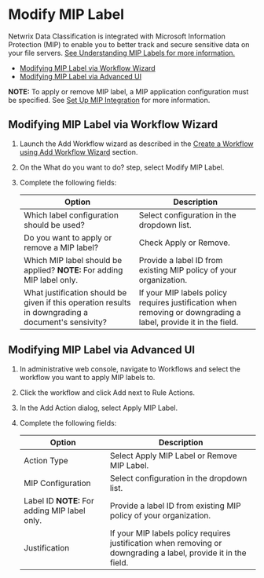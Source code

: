 # Modify MIP Label

Netwrix Data Classification is integrated with Microsoft Information Protection (MIP) to enable you
to better track and secure sensitive data on your file servers.
[See Understanding MIP Labels for more information.](/docs/dataclassification/5.6.2/ndc/workflows/mip_labels/mip_intro.md)

- [Modifying MIP Label via Workflow Wizard](#modifying-mip-label-via-workflow-wizard)
- [Modifying MIP Label via Advanced UI](#modifying-miplabel-via-advanced-ui)

**NOTE:** To apply or remove MIP label, a MIP application configuration must be specified. See
[Set Up MIP Integration](/docs/dataclassification/5.6.2/ndc/workflows/mip_labels/mip_configure_infrastructure.md)
for more information.

## Modifying MIP Label via Workflow Wizard

1. Launch the Add Workflow wizard as described in the
   [Create a Workflow using Add Workflow Wizard](/docs/dataclassification/5.6.2/ndc/workflows/workflow_add_workflow_wizard.md)
   section.
2. On the What do you want to do? step, select Modify MIP Label.
3. Complete the following fields:

   | Option                                                                                              | Description                                                                                                     |
   | --------------------------------------------------------------------------------------------------- | --------------------------------------------------------------------------------------------------------------- |
   | Which label configuration should be used?                                                           | Select configuration in the dropdown list.                                                                      |
   | Do you want to apply or remove a MIP label?                                                         | Check Apply or Remove.                                                                                          |
   | Which MIP label should be applied? **NOTE:** For adding MIP label only.                             | Provide a label ID from existing MIP policy of your organization.                                               |
   | What justification should be given if this operation results in downgrading a document's sensivity? | If your MIP labels policy requires justification when removing or downgrading a label, provide it in the field. |

## Modifying MIP Label via Advanced UI

1. In administrative web console, navigate to Workflows and select the workflow you want to apply
   MIP labels to.
2. Click the workflow and click Add next to Rule Actions.
3. In the Add Action dialog, select Apply MIP Label.
4. Complete the following fields:

   | Option                                        | Description                                                                                                     |
   | --------------------------------------------- | --------------------------------------------------------------------------------------------------------------- |
   | Action Type                                   | Select Apply MIP Label or Remove MIP Label.                                                                     |
   | MIP Configuration                             | Select configuration in the dropdown list.                                                                      |
   | Label ID **NOTE:** For adding MIP label only. | Provide a label ID from existing MIP policy of your organization.                                               |
   | Justification                                 | If your MIP labels policy requires justification when removing or downgrading a label, provide it in the field. |
